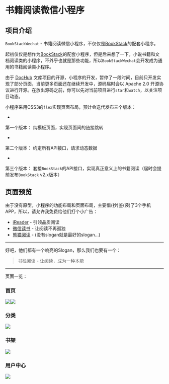 # 书籍阅读微信小程序



## 项目介绍


<code>BookStackWechat</code> - 书籍阅读微信小程序，不仅仅是[BookStack](https://gitee.com/TruthHun/BookStack)的配套小程序。

起初仅仅是想作为[BookStack](https://github.com/TruthHun/BookStack)的配套小程序，但是后来想了一下，小说书籍和文档阅读类的小程序，不外乎也就是那些功能，所以<code>BookStackWechat</code>会开发成为通用的书籍阅读类小程序。

由于 [DocHub](https://gitee.com/TruthHun/DocHub) 文库项目的开源，小程序的开发，暂停了一段时间，目前只开发实现了部分页面，当前更多页面还在继续开发中，源码届时会以 Apache 2.0 开源协议进行开源。在放出源码之前，你可以先对当前项目进行<code>star</code>和<code>watch</code>，以关注项目动态。

小程序采用CSS3的<code>flex</code>实现页面布局，预计会迭代发布三个版本：

- 
第一个版本： 纯模板页面，实现页面间的链接跳转

- 
第二个版本： 约定所有API接口，请求动态数据

- 
第三个版本： 套接<code>BookStack</code>的API接口，实现真正意义上的书籍阅读（届时会提前发布<code>BookStack</code> v2.x版本）


## 页面预览


由于没有原型，小程序的功能布局和页面布局，主要借(抄)鉴(袭)了3个手机APP，所以，请允许我免费给他们打个小广告：

- [iReader](http://www.zhangyue.com/) - 引领品质阅读
- [微信读书](http://weread.qq.com/) - 让阅读不再孤独
- [熊猫阅读](http://www.pandadushu.com/) - (没有slogan就是最好的slogan...)
- - -

好吧，他们都有一个响亮的Slogan，那么我们也要有一个：


<blockquote>    书栈阅读 - 让阅读，成为一种本能
</blockquote>


- - -

页面一览：


### 首页

![](https://gitee.com/truthhun/BookStackWeChat/raw/master/screenshot/index1.png)![](https://gitee.com/truthhun/BookStackWeChat/raw/master/screenshot/index2.png)

### 分类

![](https://gitee.com/truthhun/BookStackWeChat/raw/master/screenshot/cate.png)

### 书架

![](https://gitee.com/truthhun/BookStackWeChat/raw/master/screenshot/bookshelf.png)

### 用户中心

![](https://gitee.com/truthhun/BookStackWeChat/raw/master/screenshot/me.png)